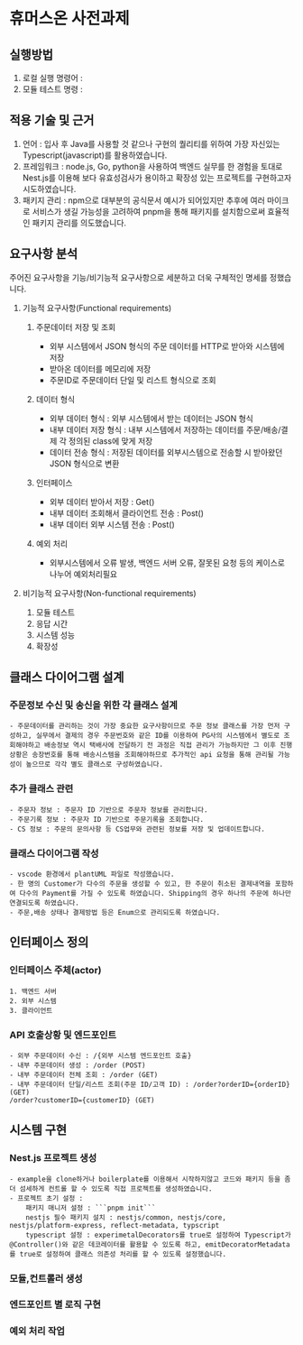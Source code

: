 # 휴머스온 사전과제

## 실행방법
1. 로컬 실행 명령어 : 
2. 모듈 테스트 명령 :


## 적용 기술 및 근거
1. 언어 : 입사 후 Java를 사용할 것 같으나 구현의 퀄리티를 위하여 가장 자신있는 Typescript(javascript)를 활용하였습니다.
2. 프레임워크 : node.js, Go, python을 사용하여 백엔드 실무를 한 경험을 토대로 Nest.js를 이용해 보다 유효성검사가 용이하고 확장성 있는 프로젝트를 구현하고자 시도하였습니다.
3. 패키지 관리 : npm으로 대부분의 공식문서 예시가 되어있지만 추후에 여러 마이크로 서비스가 생길 가능성을 고려하여 pnpm을 통해 패키지를 설치함으로써 효율적인 패키지 관리를 의도했습니다.


## 요구사항 분석
주어진 요구사항을 기능/비기능적 요구사항으로 세분하고 더욱 구체적인 명세를 정했습니다.
1. 기능적 요구사항(Functional requirements)
    1. 주문데이터 저장 및 조회
        - 외부 시스템에서 JSON 형식의 주문 데이터를 HTTP로 받아와 시스템에 저장
        - 받아온 데이터를 메모리에 저장
        - 주문ID로 주문데이터 단일 및 리스트 형식으로 조회
    2. 데이터 형식
        - 외부 데이터 형식 : 외부 시스템에서 받는 데이터는 JSON 형식
        - 내부 데이터 저장 형식 : 내부 시스템에서 저장하는 데이터를 주문/배송/결제 각 정의된 class에 맞게 저장
        - 데이터 전송 형식 : 저장된 데이터를 외부시스템으로 전송할 시 받아왔던 JSON 형식으로 변환
    3. 인터페이스
        - 외부 데이터 받아서 저장 : Get()
        - 내부 데이터 조회해서 클라이언트 전송 : Post()
        - 내부 데이터 외부 시스템 전송 : Post()

    4. 예외 처리
        - 외부시스템에서 오류 발생, 백엔드 서버 오류, 잘못된 요청 등의 케이스로 나누어 예외처리필요

1. 비기능적 요구사항(Non-functional requirements)
    1. 모듈 테스트
    2. 응답 시간
    3. 시스템 성능
    4. 확장성


## 클래스 다이어그램 설계

### 주문정보 수신 및 송신을 위한 각 클래스 설계
    - 주문데이터를 관리하는 것이 가장 중요한 요구사항이므로 주문 정보 클래스를 가장 먼저 구성하고, 실무에서 결제의 경우 주문번호와 같은 ID를 이용하여 PG사의 시스템에서 별도로 조회해야하고 배송정보 역시 택배사에 전달하기 전 과정은 직접 관리가 가능하지만 그 이후 진행상황은 송장번호를 통해 배송시스템을 조회해야하므로 추가적인 api 요청을 통해 관리될 가능성이 높으므로 각각 별도 클래스로 구성하였습니다.

### 추가 클래스 관련
    - 주문자 정보 : 주문자 ID 기반으로 주문자 정보를 관리합니다.
    - 주문기록 정보 : 주문자 ID 기반으로 주문기록을 조회합니다.
    - CS 정보 : 주문의 문의사항 등 CS업무와 관련된 정보를 저장 및 업데이트합니다.
    
### 클래스 다이어그램 작성
    - vscode 환경에서 plantUML 파일로 작성했습니다.
    - 한 명의 Customer가 다수의 주문을 생성할 수 있고, 한 주문이 취소된 결제내역을 포함하여 다수의 Payment를 가질 수 있도록 하였습니다. Shipping의 경우 하나의 주문에 하나만 연결되도록 하였습니다.
    - 주문,배송 상태나 결제방법 등은 Enum으로 관리되도록 하였습니다. 


## 인터페이스 정의

### 인터페이스 주체(actor)
    1. 백엔드 서버
    2. 외부 시스템
    3. 클라이언트

### API 호출상황 및 엔드포인트
    - 외부 주문데이터 수신 : /{외부 시스템 엔드포인트 호출} 
    - 내부 주문데이터 생성 : /order (POST)
    - 내부 주문데이터 전체 조회 : /order (GET)
    - 내부 주문데이터 단일/리스트 조회(주문 ID/고객 ID) : /order?orderID={orderID} (GET)
    /order?customerID={customerID} (GET)

## 시스템 구현

### Nest.js 프로젝트 생성
    - example을 clone하거나 boilerplate를 이용해서 시작하지않고 코드와 패키지 등을 좀 더 섬세하게 컨트롤 할 수 있도록 직접 프로젝트를 생성하였습니다.
    - 프로젝트 초기 설정 : 
        패키지 매니저 설정 : ```pnpm init```
        nestjs 필수 패키지 설치 : nestjs/common, nestjs/core, nestjs/platform-express, reflect-metadata, typscript
        typescript 설정 : experimetalDecorators를 true로 설정하여 Typescript가 @Controller()와 같은 데코레이터를 활용할 수 있도록 하고, emitDecoratorMetadata를 true로 설정하여 클래스 의존성 처리를 할 수 있도록 설정했습니다.

### 모듈,컨트롤러 생성

### 엔드포인트 별 로직 구현

### 예외 처리 작업
